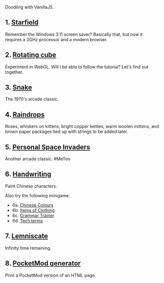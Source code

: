 Doodling with VanillaJS.


## 1. [Starfield](001-starfield.html)
Remember the Windows 3.11 screen saver? Basically that, but now it requires a 3GHz processor and a modern browser.

## 2. [Rotating cube](002-cube.html)
Experiment in WebGL. Will I be able to follow the tutorial? Let's find out together.

## 3. [Snake](003-snake.html)
The 1970's arcade classic.

## 4. [Raindrops](004-raindrops.html)
Roses, whiskers on kittens, bright copper kettles, warm woolen mittens, and brown paper packages tied up with strings to be added later.

## 5. [Personal Space Invaders](005-space-invaders.html)
Another arcade classic.  #MeToo

## 6. [Handwriting](006-paint.html)
Paint Chinese characters.

Also try the following minigame:

* 6a. [Chinese Colours](006a-colours.html)
* 6b. [Items of Clothing](006b-clothing.html)
* 6c. [Grammar Trainer](006c-grammar.html)
* 6d. [Tech terms](006d-tech.html)

## 7. [Lemniscate](007-lemniscate.html)
Infinity time remaining.

## 8. [PocketMod generator](008-pocketmod.html)
Print a PocketMod version of an HTML page.
